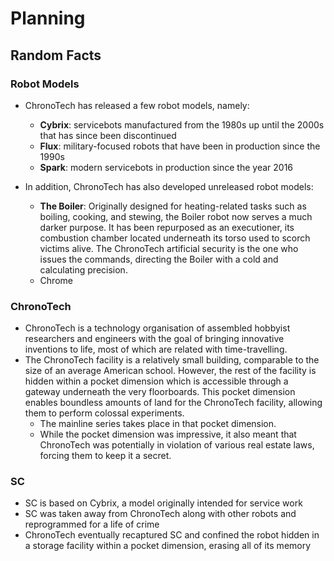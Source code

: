 # Planning

## Random Facts

### Robot Models

- ChronoTech has released a few robot models, namely:
    - **Cybrix**: servicebots manufactured from the 1980s up until the 2000s
      that has since been discontinued
    - **Flux**: military-focused robots that have been in production since the
      1990s
    - **Spark**: modern servicebots in production since the year 2016

- In addition, ChronoTech has also developed unreleased robot models:
    - **The Boiler**: Originally designed for heating-related tasks such as
      boiling, cooking, and stewing, the Boiler robot now serves a much darker
      purpose. It has been repurposed as an executioner, its combustion chamber
      located underneath its torso used to scorch victims alive. The ChronoTech
      artificial security is the one who issues the commands, directing the
      Boiler with a cold and calculating precision.
    - Chrome

### ChronoTech

- ChronoTech is a technology organisation of assembled hobbyist researchers and
  engineers with the goal of bringing innovative inventions to life, most of
  which are related with time-travelling.
- The ChronoTech facility is a relatively small building, comparable to the
  size of an average American school. However, the rest of the facility is
  hidden within a pocket dimension which is accessible through a gateway
  underneath the very floorboards. This pocket dimension enables boundless
  amounts of land for the ChronoTech facility, allowing them to perform
  colossal experiments.
    - The mainline series takes place in that pocket dimension.
    - While the pocket dimension was impressive, it also meant that ChronoTech
      was potentially in violation of various real estate laws, forcing them to
      keep it a secret.

### SC

- SC is based on Cybrix, a model originally intended for service work
- SC was taken away from ChronoTech along with other robots and reprogrammed
  for a life of crime
- ChronoTech eventually recaptured SC and confined the robot hidden in a
  storage facility within a pocket dimension, erasing all of its memory

